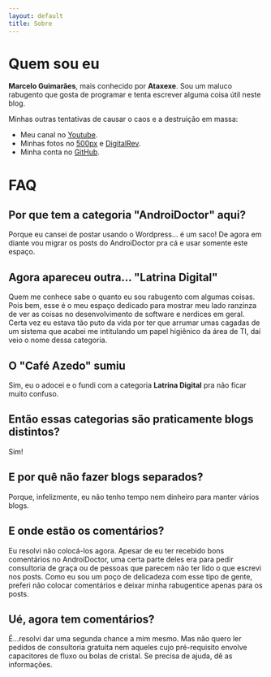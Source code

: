 ```yaml
---
layout: default
title: Sobre
---
```


# Quem sou eu

**Marcelo Guimarães**, mais conhecido por **Ataxexe**. Sou um maluco rabugento que gosta de programar e tenta escrever alguma coisa útil neste blog.

Minhas outras tentativas de causar o caos e a destruição em massa:

* Meu canal no [Youtube][].
* Minhas fotos no [500px][] e [DigitalRev][].
* Minha conta no [GitHub][].

# FAQ

## Por que tem a categoria "AndroiDoctor" aqui?

Porque eu cansei de postar usando o Wordpress... é um saco! De agora em diante vou migrar os posts do AndroiDoctor pra cá e usar somente este espaço.

## Agora apareceu outra... "Latrina Digital"

Quem me conhece sabe o quanto eu sou rabugento com algumas coisas. Pois bem, esse é o meu espaço dedicado para mostrar meu lado ranzinza de ver as coisas no desenvolvimento de software e nerdices em geral. Certa vez eu estava tão puto da vida por ter que arrumar umas cagadas de um sistema que acabei me intitulando um papel higiênico da área de TI, daí veio o nome dessa categoria.

## O "Café Azedo" sumiu

Sim, eu o adocei e o fundi com a categoria **Latrina Digital** pra não ficar muito confuso.

## Então essas categorias são praticamente blogs distintos?

Sim!

## E por quê não fazer blogs separados?

Porque, infelizmente, eu não tenho tempo nem dinheiro para manter vários blogs.

## E onde estão os comentários?

Eu resolvi não colocá-los agora. Apesar de eu ter recebido bons comentários no AndroiDoctor, uma certa parte deles era para pedir consultoria de graça ou de pessoas que parecem não ter lido o que escrevi nos posts. Como eu sou um poço de delicadeza com esse tipo de gente, preferi não colocar comentários e deixar minha rabugentice apenas para os posts.

## Ué, agora tem comentários?

É...resolvi dar uma segunda chance a mim mesmo. Mas não quero ler pedidos de consultoria gratuita nem aqueles cujo pré-requisito envolve capacitores de fluxo ou bolas de cristal. Se precisa de ajuda, dê as informações.

[youtube]: <http://www.youtube.com/user/ataxexe>
[500px]: <http://500px.com/ataxexe>
[digitalrev]: <http://www.digitalrev.com/ataxexe>
[github]: <https://github.com/ataxexe>
